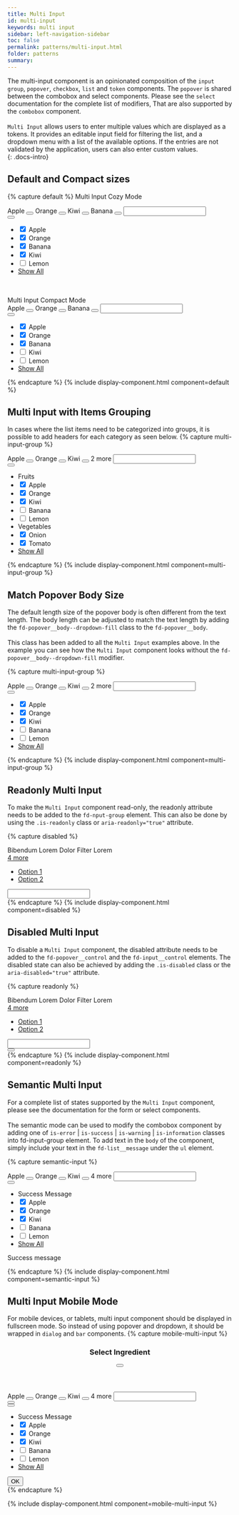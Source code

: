 ```yaml
---
title: Multi Input
id: multi-input
keywords: multi input
sidebar: left-navigation-sidebar
toc: false
permalink: patterns/multi-input.html
folder: patterns
summary:
---
```


The multi-input component is an opinionated composition of the `input group`, `popover`, `checkbox`, `list` and `token` components.
The `popover` is shared between the combobox and select components. Please see the `select` documentation for the complete list of modifiers,
That are also  supported by the `combobox` component.
<br/><br/>
`Multi Input` allows users to enter multiple values which are displayed as a tokens. 
It provides an editable input field for filtering the list, and a dropdown menu with a list of the available options. 
If the entries are not validated by the application, users can also enter custom values.    
{: .docs-intro}

## Default and Compact sizes

{% capture default %}
<label class="fd-form-label">
    Multi Input Cozy Mode
</label>
<br/>
<div class="fd-popover">
    <div class="fd-popover__control" aria-controls="F4GcX348a" aria-expanded="false" aria-haspopup="true">
        <div class="fd-input-group fd-input-group--control">
            <div class="fd-tokenizer">
                <div class="fd-tokenizer__inner">
                    <span class="fd-token" role="button">
                        <span class="fd-token__text">
                            Apple
                        </span>
                        <button class="fd-token__close"></button>
                    </span>
                    <span class="fd-token" role="button">
                        <span class="fd-token__text">
                            Orange
                        </span>
                        <button class="fd-token__close"></button>
                    </span>
                    <span class="fd-token" role="button">
                        <span class="fd-token__text">
                            Kiwi
                        </span>
                        <button class="fd-token__close"></button>
                    </span>
                    <span class="fd-token" role="button">
                        <span class="fd-token__text">
                            Banana
                        </span>
                        <button class="fd-token__close"></button>
                    </span>
                    <input class="fd-input fd-input-group__input fd-tokenizer__input" />
                </div>
            </div>
            <span class="fd-input-group__addon fd-input-group__addon--button">
                <button class="fd-input-group__button fd-button fd-button--transparent sap-icon--value-help" aria-controls="F4GcX348a" aria-expanded="false" aria-haspopup="true"></button>
            </span>
        </div>
    </div>
    <div class="fd-popover__body fd-popover__body--no-arrow fd-popover__body--dropdown fd-popover__body--dropdown-fill" aria-hidden="true" id="F4GcX348a">
        <ul class="fd-list fd-list--multi-input">
             <li class="fd-list__item is-selected" role="option">
                <input type="checkbox" checked class="fd-checkbox fd-list__input" id="Ai4ez611">
                <label class="fd-checkbox__label fd-list__label" for="Ai4ez611">
                    <span class="fd-list__title">
                        Apple
                    </span>
                </label>
            </li>
             <li class="fd-list__item is-selected" role="option">
                <input type="checkbox" checked class="fd-checkbox fd-list__input" id="Ai4ez612">
                <label class="fd-checkbox__label fd-list__label" for="Ai4ez612">
                    <span class="fd-list__title">
                        Orange
                    </span>
                </label>
            </li>
             <li class="fd-list__item is-selected" role="option">
                <input type="checkbox" checked class="fd-checkbox fd-list__input" id="Ai4ez614">
                <label class="fd-checkbox__label fd-list__label" for="Ai4ez614">
                    <span class="fd-list__title">
                        Banana
                    </span>
                </label>
            </li>
             <li class="fd-list__item is-selected" role="option">
                <input type="checkbox" checked class="fd-checkbox fd-list__input" id="Ai4ez615">
                <label class="fd-checkbox__label fd-list__label" for="Ai4ez615">
                    <span class="fd-list__title">
                        Kiwi
                    </span>
                </label>
            </li>
             <li class="fd-list__item" role="option">
                <input type="checkbox" class="fd-checkbox fd-list__input" id="Ai4ez617">
                <label class="fd-checkbox__label fd-list__label" for="Ai4ez617">
                    <span class="fd-list__title">
                        Lemon
                    </span>
                </label>
             </li>
             <li class="fd-list__footer">
                <a class="fd-link" href="#">Show All</a>
            </li>
        </ul>
    </div>
</div>
<br>
<br/>

<label class="fd-form-label">
    Multi Input Compact Mode
</label>
<br/>
<div class="fd-popover">
    <div class="fd-popover__control" aria-controls="F4GcX34a" aria-expanded="false" aria-haspopup="true">
        <div class="fd-input-group fd-input-group--control">
            <div class="fd-tokenizer fd-tokenizer--compact">
                <div class="fd-tokenizer__inner">
                    <span class="fd-token fd-token--compact" role="button">
                        <span class="fd-token__text">
                            Apple
                        </span>
                        <button class="fd-token__close"></button>
                    </span>
                    <span class="fd-token fd-token--compact" role="button">
                        <span class="fd-token__text">
                            Orange
                        </span>
                        <button class="fd-token__close"></button>
                    </span>
                    <span class="fd-token fd-token--compact" role="button">
                        <span class="fd-token__text">
                            Banana
                        </span>
                        <button class="fd-token__close"></button>
                    </span>
                    <input class="fd-input fd-input-group__input fd-input--compact fd-tokenizer__input" />
                </div>
            </div>
            <span class="fd-input-group__addon fd-input-group__addon--button fd-input-group__addon--compact">
                <button class="fd-input-group__button fd-button fd-button--transparent fd-button--compact sap-icon--value-help" aria-controls="F4GcX34a" aria-expanded="false" aria-haspopup="true"></button>
            </span>
        </div>
    </div>
    <div class="fd-popover__body fd-popover__body--no-arrow fd-popover__body--dropdown fd-popover__body--dropdown-fill" aria-hidden="true" id="F4GcX34a">
         <ul class="fd-list fd-list--multi-input fd-list--compact">
             <li class="fd-list__item is-selected" role="option">
                <input type="checkbox" checked class="fd-checkbox fd-checkbox--compact fd-list__input" id="Ai1ez611">
                <label class="fd-checkbox__label fd-list__label" for="Ai1ez611">
                    <span class="fd-list__title">
                        Apple
                    </span>
                </label>
            </li>
             <li class="fd-list__item is-selected" role="option">
                <input type="checkbox" checked class="fd-checkbox fd-checkbox--compact fd-list__input" id="Ai2ez612">
                <label class="fd-checkbox__label fd-list__label" for="Ai2ez612">
                    <span class="fd-list__title">
                        Orange
                    </span>
                </label>
            </li>
             <li class="fd-list__item is-selected" role="option">
                <input type="checkbox" checked class="fd-checkbox fd-checkbox--compact fd-list__input" id="Ai3ez614">
                <label class="fd-checkbox__label fd-list__label" for="Ai3ez614">
                    <span class="fd-list__title">
                        Banana
                    </span>
                </label>
            </li>
             <li class="fd-list__item" role="option">
                <input type="checkbox" class="fd-checkbox fd-checkbox--compact fd-list__input" id="Ai8ez615">
                <label class="fd-checkbox__label fd-list__label" for="Ai8ez615">
                    <span class="fd-list__title">
                        Kiwi
                    </span>
                </label>
            </li>
             <li class="fd-list__item" role="option">
                <input type="checkbox" class="fd-checkbox fd-checkbox--compact fd-list__input" id="AiHez617">
                <label class="fd-checkbox__label fd-list__label" for="AiHez617">
                    <span class="fd-list__title">
                        Lemon
                    </span>
                </label>
             </li>
             <li class="fd-list__footer">
                <a class="fd-link" href="#">Show All</a>
            </li>
         </ul>
     </div>
</div>
{% endcapture %}
{% include display-component.html component=default %}


## Multi Input with Items Grouping
In cases where the list items need to be categorized into groups, it is possible to add headers for each category as seen below. 
{% capture multi-input-group %}
<div class="fd-popover">
    <div class="fd-popover__control" aria-controls="F4H8X34a" aria-expanded="false" aria-haspopup="true">
        <div class="fd-input-group fd-input-group--control">
            <div class="fd-tokenizer">
                <div class="fd-tokenizer__inner">
                    <span class="fd-token" role="button">
                        <span class="fd-token__text">
                            Apple
                        </span>
                        <button class="fd-token__close"></button>
                    </span>
                    <span class="fd-token" role="button">
                        <span class="fd-token__text">
                            Orange
                        </span>
                        <button class="fd-token__close"></button>
                    </span>
                    <span class="fd-token" role="button">
                        <span class="fd-token__text">
                            Kiwi
                        </span>
                        <button class="fd-token__close"></button>
                    </span>
                    <span class="fd-tokenizer__indicator">2 more</span> 
                    <input class="fd-input fd-input-group__input fd-tokenizer__input" />
                </div>
            </div>
            <span class="fd-input-group__addon fd-input-group__addon--button">
                <button class="fd-input-group__button fd-button fd-button--transparent sap-icon--value-help" aria-controls="F4H8X34a" aria-expanded="false" aria-haspopup="true"></button>
            </span>
        </div>
    </div>
    <div class="fd-popover__body fd-popover__body--no-arrow fd-popover__body--dropdown fd-popover__body--dropdown-fill" aria-hidden="true" id="F4H8X34a">
         <ul class="fd-list fd-list--multi-input">
            <li class="fd-list__group-header">
                Fruits
            </li>
             <li class="fd-list__item is-selected" role="option">
                <input type="checkbox" checked class="fd-checkbox fd-list__input" id="Ai1ez651">
                <label class="fd-checkbox__label fd-list__label" for="Ai1ez651">
                    <span class="fd-list__title">
                        Apple
                    </span>
                </label>
            </li>
             <li class="fd-list__item is-selected" role="option">
                <input type="checkbox" checked class="fd-checkbox fd-list__input" id="Ai2ez652">
                <label class="fd-checkbox__label fd-list__label" for="Ai2ez652">
                    <span class="fd-list__title">
                        Orange
                    </span>
                </label>
            </li>
             <li class="fd-list__item is-selected" role="option">
                <input type="checkbox" checked class="fd-checkbox fd-list__input" id="Ai3ez654">
                <label class="fd-checkbox__label fd-list__label" for="Ai3ez654">
                    <span class="fd-list__title">
                        Kiwi
                    </span>
                </label>
            </li>
             <li class="fd-list__item" role="option">
                <input type="checkbox" class="fd-checkbox fd-list__input" id="Ai8ez655">
                <label class="fd-checkbox__label fd-list__label" for="Ai8ez655">
                    <span class="fd-list__title">
                        Banana
                    </span>
                </label>
            </li>
             <li class="fd-list__item" role="option">
                <input type="checkbox" class="fd-checkbox fd-list__input" id="AiHez657">
                <label class="fd-checkbox__label fd-list__label" for="AiHez657">
                    <span class="fd-list__title">
                        Lemon
                    </span>
                </label>
             </li>
            <li class="fd-list__group-header">
                Vegetables
            </li>
            <li class="fd-list__item is-selected" role="option">
                <input type="checkbox" checked class="fd-checkbox fd-list__input" id="Ai8ez689">
                <label class="fd-checkbox__label fd-list__label" for="Ai8ez689">
                    <span class="fd-list__title">
                        Onion
                    </span>
                </label>
            </li>
             <li class="fd-list__item is-selected" role="option">
                <input type="checkbox" checked class="fd-checkbox fd-list__input" id="Ai8ez685">
                <label class="fd-checkbox__label fd-list__label" for="Ai8ez685">
                    <span class="fd-list__title">
                        Tomato
                    </span>
                </label>
            </li>
            <li class="fd-list__footer">
                <a class="fd-link" href="#">Show All</a>
            </li>
         </ul>
     </div>
</div>
{% endcapture %}
{% include display-component.html component=multi-input-group %}


## Match Popover Body Size
The default length size of the popover body is often different from the text length. 
The body length can be adjusted to match the text length by adding the `fd-popover__body--dropdown-fill` class to the `fd-popover__body`.
<br/><br/> 
This class has been added to all the `Multi Input` examples above. 
In the example you can see how the `Multi Input` component looks without the `fd-popover__body--dropdown-fill` modifier.

{% capture multi-input-group %}
<div class="fd-popover">
    <div class="fd-popover__control" aria-controls="F4HGFHX34a" aria-expanded="false" aria-haspopup="true">
        <div class="fd-input-group fd-input-group--control">
            <div class="fd-tokenizer">
                <div class="fd-tokenizer__inner">
                    <span class="fd-token" role="button">
                        <span class="fd-token__text">
                            Apple
                        </span>
                        <button class="fd-token__close"></button>
                    </span>
                    <span class="fd-token" role="button">
                        <span class="fd-token__text">
                            Orange
                        </span>
                        <button class="fd-token__close"></button>
                    </span>
                    <span class="fd-token" role="button">
                        <span class="fd-token__text">
                            Kiwi
                        </span>
                        <button class="fd-token__close"></button>
                    </span>
                    <span class="fd-tokenizer__indicator">2 more</span> 
                    <input class="fd-input fd-input-group__input fd-tokenizer__input" />
                </div>
            </div>
            <span class="fd-input-group__addon fd-input-group__addon--button">
                <button class="fd-input-group__button fd-button fd-button--transparent sap-icon--value-help" aria-controls="F4HGFHX34a" aria-expanded="false" aria-haspopup="true"></button>
            </span>
        </div>
    </div>
    <div class="fd-popover__body fd-popover__body--no-arrow fd-popover__body--dropdown" aria-hidden="true" id="F4HGFHX34a">
         <ul class="fd-list fd-list--multi-input">
             <li class="fd-list__item is-selected" role="option">
                <input type="checkbox" checked class="fd-checkbox fd-list__input" id="Ai124z651">
                <label class="fd-checkbox__label fd-list__label" for="Ai124z651">
                    <span class="fd-list__title">
                        Apple
                    </span>
                </label>
            </li>
             <li class="fd-list__item is-selected" role="option">
                <input type="checkbox" checked class="fd-checkbox fd-list__input" id="Ai134z651">
                <label class="fd-checkbox__label fd-list__label" for="Ai134z651">
                    <span class="fd-list__title">
                        Orange
                    </span>
                </label>
            </li>
             <li class="fd-list__item is-selected" role="option">
                <input type="checkbox" checked class="fd-checkbox fd-list__input" id="Ai1366z651">
                <label class="fd-checkbox__label fd-list__label" for="Ai1366z651">
                    <span class="fd-list__title">
                        Kiwi
                    </span>
                </label>
            </li>
             <li class="fd-list__item" role="option">
                <input type="checkbox" class="fd-checkbox fd-list__input" id="Ai136gf51">
                <label class="fd-checkbox__label fd-list__label" for="Ai136gf51">
                    <span class="fd-list__title">
                        Banana
                    </span>
                </label>
            </li>
             <li class="fd-list__item" role="option">
                <input type="checkbox" class="fd-checkbox fd-list__input" id="Ai136ggfd">
                <label class="fd-checkbox__label fd-list__label" for="Ai136ggfd">
                    <span class="fd-list__title">
                        Lemon
                    </span>
                </label>
             </li>
            <li class="fd-list__footer">
                <a class="fd-link" href="#">Show All</a>
            </li>
         </ul>
     </div>
</div>
{% endcapture %}
{% include display-component.html component=multi-input-group %}


## Readonly Multi Input
To make the `Multi Input` component read-only, the readonly attribute needs to be added to the `fd-nput-group` element.
This can also be done by using the `.is-readonly` class or `aria-readonly="true"` attribute.

{% capture disabled %}
<div class="fd-popover">
    <div class="fd-popover__control" aria-controls="F4GcX3X8a" aria-expanded="false" aria-haspopup="false">
        <div class="fd-input-group fd-input-group--control" readonly aria-readonly="true">
            <div class="fd-tokenizer fd-tokenizer--readonly">
                <div class="fd-tokenizer__inner">
                    <span class="fd-token fd-token--readonly" role="button">
                        <span class="fd-token__text">
                            Bibendum
                        </span>
                    </span>
                    <span class="fd-token fd-token--readonly" role="button">
                        <span class="fd-token__text">
                            Lorem
                        </span>
                    </span>
                    <span class="fd-token fd-token--readonly" role="button">
                        <span class="fd-token__text">
                            Dolor
                        </span>
                    </span>
                    <span class="fd-token fd-token--readonly" role="button">
                        <span class="fd-token__text">
                            Filter
                        </span>
                    </span>
                    <span class="fd-token fd-token--readonly">
                        <span class="fd-token__text">
                            Lorem
                        </span>
                    </span>
                    <span class="fd-tokenizer__indicator">
                        <div class="fd-popover">
                            <div class="fd-popover__control fd-input-group__control" aria-controls="F4GF5348a" aria-expanded="false" aria-haspopup="true">
                                <a href="#" class="fd-link">
                                    4 more
                                </a>
                            </div>
                            <div class="fd-popover__body" aria-hidden="true" id="F4GF5348a">
                                <nav class="fd-menu" id="">
                                    <ul class="fd-menu__list">
                                        <li><a href="#" class="fd-menu__item">Option 1</a></li>
                                        <li><a href="#" class="fd-menu__item">Option 2</a></li>
                                    </ul>
                                </nav>
                            </div>
                        </div>
                    </span>
                    <input class="fd-input fd-input-group__input fd-tokenizer__input" readonly aria-readonly="true" />
                </div>
            </div>
        </div>
    </div>
</div>
{% endcapture %}
{% include display-component.html component=disabled %}



## Disabled Multi Input
To disable a `Multi Input` component, the disabled attribute needs to be added to the `fd-popover__control` and the `fd-input__control` elements.
The disabled state can also be achieved by adding the `.is-disabled` class or the `aria-disabled="true"` attribute.

{% capture readonly %}
<div class="fd-popover">
    <div class="fd-popover__control" aria-expanded="false" aria-haspopup="true" aria-disabled="true" disabled>
        <div class="fd-input-group fd-input-group--control"  aria-disabled="true" disabled>
            <div class="fd-tokenizer">
                <div class="fd-tokenizer__inner">
                    <span class="fd-token fd-token--readonly" role="button">
                        <span class="fd-token__text">
                            Bibendum
                        </span>
                    </span>
                    <span class="fd-token fd-token--readonly" role="button">
                        <span class="fd-token__text">
                            Lorem
                        </span>
                    </span>
                    <span class="fd-token fd-token--readonly" role="button">
                        <span class="fd-token__text">
                            Dolor
                        </span>
                    </span>
                    <span class="fd-token fd-token--readonly" role="button">
                        <span class="fd-token__text">
                            Filter
                        </span>
                    </span>
                    <span class="fd-token fd-token--readonly">
                        <span class="fd-token__text">
                            Lorem
                        </span>
                    </span>
                    <span class="fd-tokenizer__indicator">
                        <div class="fd-popover">
                            <div class="fd-popover__control fd-input-group__control" aria-controls="F4GcX34Xa" aria-expanded="false" aria-haspopup="true">
                                <a href="#" class="fd-link">
                                    4 more
                                </a>
                            </div>
                            <div class="fd-popover__body" aria-hidden="true" id="F4GcX34Xa">
                                <nav class="fd-menu" id="">
                                    <ul class="fd-menu__list">
                                        <li><a href="#" class="fd-menu__item">Option 1</a></li>
                                        <li><a href="#" class="fd-menu__item">Option 2</a></li>
                                    </ul>
                                </nav>
                            </div>
                        </div>
                    </span>
                    <input class="fd-input fd-input-group__input fd-tokenizer__input" />
                </div>
            </div>
            <span class="fd-input-group__addon fd-input-group__addon--button">
                <button tabindex="-1" class="fd-input-group__button fd-button fd-button--transparent sap-icon--value-help"></button>
            </span>
        </div>
    </div>
</div>
{% endcapture %}
{% include display-component.html component=readonly %}


## Semantic Multi Input
For a complete list of states supported by the `Multi Input` component, please see the documentation for the form or select components.
<br/><br/> 
The semantic mode can be used to modify the combobox component by adding one of 
`is-error` | `is-success` | `is-warning` | `is-information` classes into fd-input-group element. 
To add text in the `body` of the component, simply include your text in the `fd-list__message` under the `ul` element.

{% capture semantic-input %}
<div class="fd-popover">
    <div class="fd-popover__control fd-input-group__control" aria-controls="F4GcKJH8a" aria-expanded="false" aria-haspopup="true">
        <div class="fd-input-group fd-input-group--control is-success">
            <div class="fd-tokenizer">
                 <div class="fd-tokenizer__inner">
                     <span class="fd-token" role="button">
                         <span class="fd-token__text">
                             Apple
                         </span>
                         <button class="fd-token__close"></button>
                     </span>
                     <span class="fd-token" role="button">
                         <span class="fd-token__text">
                             Orange
                         </span>
                         <button class="fd-token__close"></button>
                     </span>
                     <span class="fd-token" role="button">
                         <span class="fd-token__text">
                             Kiwi
                         </span>
                         <button class="fd-token__close"></button>
                     </span>
                     <span class="fd-tokenizer__indicator">4 more</span> 
                     <input class="fd-input fd-input-group__input fd-tokenizer__input" />
                 </div>
            </div>
            <span class="fd-input-group__addon fd-input-group__addon--button">
                <button class="fd-input-group__button fd-button fd-button--transparent sap-icon--value-help" aria-controls="F4GcKJH8a" aria-expanded="false" aria-haspopup="true"></button>
            </span>
        </div>
    </div>
    <div class="fd-popover__body fd-popover__body--no-arrow fd-popover__body--dropdown fd-popover__body--dropdown-fill" aria-hidden="true" id="F4GcKJH8a">
        <ul class="fd-list fd-list--multi-input fd-list--has-message">
            <li class="fd-list__message fd-list__message--success">Success Message</li>
             <li class="fd-list__item is-selected" role="option">
                <input type="checkbox" checked class="fd-checkbox fd-list__input" id="AGi4ez611">
                <label class="fd-checkbox__label fd-list__label" for="AGi4ez611">
                    <span class="fd-list__title">
                        Apple
                    </span>
                </label>
            </li>
             <li class="fd-list__item is-selected" role="option">
                <input type="checkbox" checked class="fd-checkbox fd-list__input" id="Ai4Fez612">
                <label class="fd-checkbox__label fd-list__label" for="Ai4Fez612">
                    <span class="fd-list__title">Orange</span>
                </label>
            </li>
             <li class="fd-list__item is-selected" role="option">
                <input type="checkbox" checked class="fd-checkbox fd-list__input" id="Ai4eGz614">
                <label class="fd-checkbox__label fd-list__label" for="Ai4eGz614">
                    <span class="fd-list__title">Kiwi</span>
                </label>
            </li>
             <li class="fd-list__item" role="option">
                <input type="checkbox" class="fd-checkbox fd-list__input" id="Ai4egh614">
                <label class="fd-checkbox__label fd-list__label" for="Ai4egh614">
                    <span class="fd-list__title">Banana</span>
                </label>
            </li>
             <li class="fd-list__item" role="option">
                <input type="checkbox" class="fd-checkbox fd-list__input" id="jdFffsd3">
                <label class="fd-checkbox__label fd-list__label" for="jdFffsd3">
                    <span class="fd-list__title">Lemon</span>
                </label>
            </li>
             <li class="fd-list__footer">
                <a class="fd-link" href="#">Show All</a>
            </li>
        </ul>
    </div>
</div>
<span class="fd-form-message fd-form-message--static fd-form-message--success">Success message</span>
<br>

{% endcapture %}
{% include display-component.html component=semantic-input %}

## Multi Input Mobile Mode
For mobile devices, or tablets, multi input component should be displayed in fullscreen mode.
So instead of using popover and dropdown, it should be wrapped in `dialog` and `bar` components.
{% capture mobile-multi-input %}
<div class="fd-dialog fd-dialog-docs-static fd-select-docs-max-height fd-dialog--active" id="select-dialog-example">
    <div class="fd-dialog__content">
        <header class="fd-dialog__header fd-bar fd-bar--header-with-subheader">
            <div class="fd-bar__left">
                <div class="fd-bar__element">
                    <h3 class="fd-dialog__title">
                        Select Ingredient
                    </h3>
                </div>
            </div>
            <div class="fd-bar__right">
                <div class="fd-bar__element">
                    <button class="fd-button fd-button--transparent sap-icon--decline" aria-label="close"></button>
                </div>
            </div>
        </header>
        <div class="fd-dialog__subheader fd-bar fd-bar--cosy fd-bar--subheader">
            <div class="fd-bar__middle">
                <div class="fd-bar__element">
                    <div class="fd-input-group">
                        <div class="fd-tokenizer">
                             <div class="fd-tokenizer__inner">
                                 <span class="fd-token" role="button">
                                     <span class="fd-token__text">
                                         Apple
                                     </span>
                                     <button class="fd-token__close"></button>
                                 </span>
                                 <span class="fd-token" role="button">
                                     <span class="fd-token__text">
                                         Orange
                                     </span>
                                     <button class="fd-token__close"></button>
                                 </span>
                                 <span class="fd-token" role="button">
                                     <span class="fd-token__text">
                                         Kiwi
                                     </span>
                                     <button class="fd-token__close"></button>
                                 </span>
                                 <span class="fd-tokenizer__indicator">4 more</span> 
                                 <input class="fd-input fd-input-group__input fd-tokenizer__input" />
                             </div>
                         </div>
                        <span class="fd-input-group__addon fd-input-group__addon--button">
                            <button class="fd-input-group__button fd-button fd-button--transparent sap-icon--value-help"></button>
                        </span>
                    </div>
                </div>
                <div class="fd-bar__element">
                    <button class="fd-button fd-button--transparent sap-icon--multiselect-all"></button>
                </div>
            </div>
        </div>
        <div class="fd-dialog__body fd-dialog__body--no-vertical-padding">
             <ul class="fd-list fd-list--multi-input fd-list--has-message">
                <li class="fd-list__message fd-list__message--success">Success Message</li>
                <li class="fd-list__item is-selected" role="option">
                     <input type="checkbox" checked class="fd-checkbox  fd-list__input" id="GGi4ez641">
                     <label class="fd-checkbox__label fd-list__label" for="GGi4ez641">
                         <span class="fd-list__title">
                             Apple
                         </span>
                     </label>
                 </li>
                  <li class="fd-list__item is-selected" role="option">
                     <input type="checkbox" checked class="fd-checkbox  fd-list__input" id="Ai4FGFG612">
                     <label class="fd-checkbox__label fd-list__label" for="Ai4FGFG612">
                         <span class="fd-list__title">Orange</span>
                     </label>
                 </li>
                  <li class="fd-list__item is-selected" role="option">
                     <input type="checkbox" checked class="fd-checkbox  fd-list__input" id="Ai4e88614">
                     <label class="fd-checkbox__label fd-list__label" for="Ai4e88614">
                         <span class="fd-list__title">Kiwi</span>
                     </label>
                 </li>
                  <li class="fd-list__item" role="option">
                     <input type="checkbox" class="fd-checkbox  fd-list__input" id="Ai4egh6024">
                     <label class="fd-checkbox__label fd-list__label" for="Ai4egh6024">
                         <span class="fd-list__title">Banana</span>
                     </label>
                 </li>
                  <li class="fd-list__item" role="option">
                     <input type="checkbox" class="fd-checkbox  fd-list__input" id="7gJHdsad">
                     <label class="fd-checkbox__label fd-list__label" for="7gJHdsad">
                         <span class="fd-list__title">Lemon</span>
                     </label>
                 </li>
                  <li class="fd-list__footer">
                     <a class="fd-link" href="#">Show All</a>
                 </li>
             </ul>
        </div>
       <footer class="fd-dialog__footer fd-bar fd-bar--cosy fd-bar--footer">
            <div class="fd-bar__right">
                <div class="fd-bar__element">
                    <button class="fd-button fd-button--emphasized fd-dialog__decisive-button">OK</button>
                </div>
            </div>
        </footer>
    </div>
</div>
{% endcapture %}

{% include display-component.html component=mobile-multi-input %}
